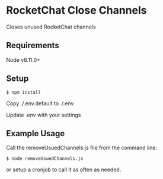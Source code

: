 # RocketChat Close Channels
Closes unused RocketChat channels


## Requirements
Node v8.11.0+

## Setup

    $ npm install

Copy ./.env.default to ./.env

Update .env with your settings


## Example Usage

Call the removeUsuedChannels.js file from the command line:

    $ node removeUsuedChannels.js


or setup a cronjob to call it as often as needed.
